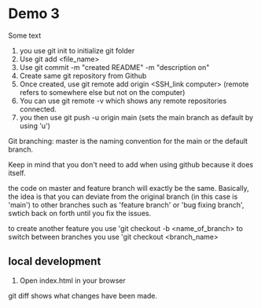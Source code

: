 # Demo 3

Some text

1. you use git init to initialize git folder
2. Use git add <file_name>
3. Use git commit -m "created README" -m "description on"
4. Create same git repository from Github
5. Once created, use git remote add origin <SSH_link computer> (remote refers to somewhere else but not on the computer)
6. You can use git remote -v which shows any remote repositories connected.
7. you then use git push -u origin main (sets the main branch as default by using 'u')

Git branching: master is the naming convention for the main or the default branch.

Keep in mind that you don't need to add when using github because it does itself.

the code on master and feature branch will exactly be the same.
Basically, the idea is that you can deviate from the original branch (in this case is 'main') to other branches such as 'feature branch' or 'bug fixing branch', swtich back on forth until you fix the issues.

to create another feature you use 'git checkout -b <name_of_branch>
to switch between branches you use 'git checkout <branch_name>

## local development

1. Open index.html in your browser

git diff shows what changes have been made.







